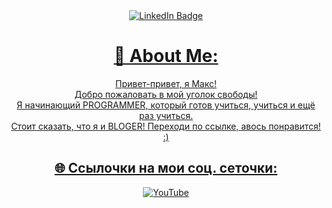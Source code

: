 <div align="center">

<div id="badges">
  <a href="your-linkedin-URL">
    <img src="https://media1.tenor.com/m/lER2_kKTywYAAAAC/monkey-adult-swim.gif" alt="LinkedIn Badge"/>

# 💫 About Me:
Привет-привет, я Макс! <br> Добро пожаловать в мой уголок свободы!<br>Я начинающий PROGRAMMER,
который готов учиться, учиться и ещё раз учиться.<br> Стоит сказать, что я и BLOGER! Переходи по ссылке, авось понравится! :)<br>


## 🌐 Ссылочки на мои соц. сеточки:
[![YouTube](https://img.shields.io/badge/YouTube-%23FF0000.svg?logo=YouTube&logoColor=white)](https://youtube.com/c/MrMaxGaming) 
